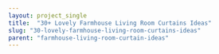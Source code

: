 ```yaml
---
layout: project_single
title:  "30+ Lovely Farmhouse Living Room Curtains Ideas"
slug: "30-lovely-farmhouse-living-room-curtains-ideas"
parent: "farmhouse-living-room-curtain-ideas"
---
```

 